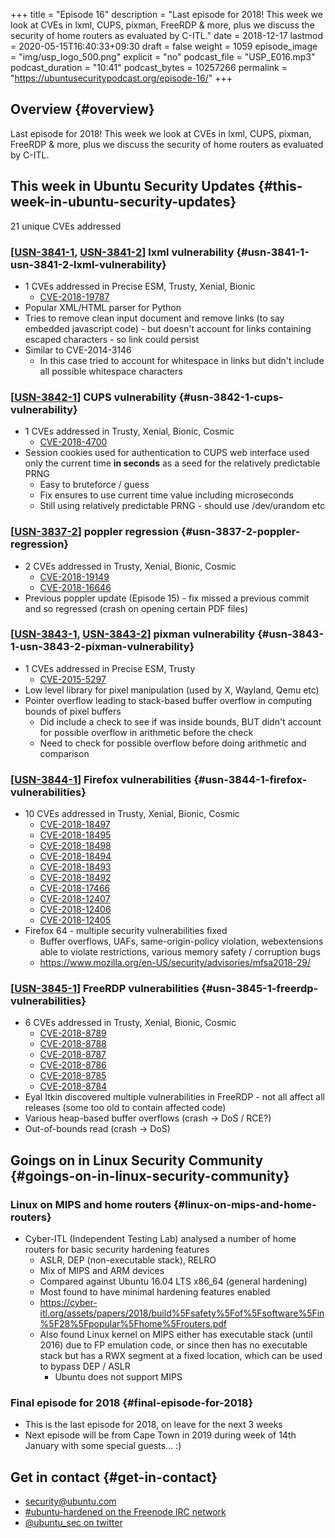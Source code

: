 +++
title = "Episode 16"
description = "Last episode for 2018! This week we look at CVEs in lxml, CUPS, pixman, FreeRDP & more, plus we discuss the security of home routers as evaluated by C-ITL."
date = 2018-12-17
lastmod = 2020-05-15T16:40:33+09:30
draft = false
weight = 1059
episode_image = "img/usp_logo_500.png"
explicit = "no"
podcast_file = "USP_E016.mp3"
podcast_duration = "10:41"
podcast_bytes = 10257266
permalink = "https://ubuntusecuritypodcast.org/episode-16/"
+++

## Overview {#overview}

Last episode for 2018! This week we look at CVEs in lxml, CUPS, pixman, FreeRDP & more, plus we discuss the security of home routers as evaluated by C-ITL.


## This week in Ubuntu Security Updates {#this-week-in-ubuntu-security-updates}

21 unique CVEs addressed


### [[USN-3841-1](https://usn.ubuntu.com/3841-1/), [USN-3841-2](https://usn.ubuntu.com/3841-2/)] lxml vulnerability {#usn-3841-1-usn-3841-2-lxml-vulnerability}

-   1 CVEs addressed in Precise ESM, Trusty, Xenial, Bionic
    -   [CVE-2018-19787](https://people.canonical.com/~ubuntu-security/cve/CVE-2018-19787)
-   Popular XML/HTML parser for Python
-   Tries to remove clean input document and remove links (to say embedded
    javascript code) - but doesn't account for links containing escaped
    characters - so link could persist
-   Similar to CVE-2014-3146
    -   In this case tried to account for whitespace in links but didn't include
        all possible whitespace characters


### [[USN-3842-1](https://usn.ubuntu.com/3842-1/)] CUPS vulnerability {#usn-3842-1-cups-vulnerability}

-   1 CVEs addressed in Trusty, Xenial, Bionic, Cosmic
    -   [CVE-2018-4700](https://people.canonical.com/~ubuntu-security/cve/CVE-2018-4700)
-   Session cookies used for authentication to CUPS web interface used only the
    current time **in seconds** as a seed for the relatively predictable PRNG
    -   Easy to bruteforce / guess
    -   Fix ensures to use current time value including microseconds
    -   Still using relatively predictable PRNG - should use /dev/urandom etc


### [[USN-3837-2](https://usn.ubuntu.com/3837-2/)] poppler regression {#usn-3837-2-poppler-regression}

-   2 CVEs addressed in Trusty, Xenial, Bionic, Cosmic
    -   [CVE-2018-19149](https://people.canonical.com/~ubuntu-security/cve/CVE-2018-19149)
    -   [CVE-2018-16646](https://people.canonical.com/~ubuntu-security/cve/CVE-2018-16646)
-   Previous poppler update (Episode 15) - fix missed a previous commit and so
    regressed (crash on opening certain PDF files)


### [[USN-3843-1](https://usn.ubuntu.com/3843-1/), [USN-3843-2](https://usn.ubuntu.com/3843-2/)] pixman vulnerability {#usn-3843-1-usn-3843-2-pixman-vulnerability}

-   1 CVEs addressed in Precise ESM, Trusty
    -   [CVE-2015-5297](https://people.canonical.com/~ubuntu-security/cve/CVE-2015-5297)
-   Low level library for pixel manipulation (used by X, Wayland, Qemu etc)
-   Pointer overflow leading to stack-based buffer overflow in computing bounds of pixel buffers
    -   Did include a check to see if was inside bounds, BUT didn't account for
        possible overflow in arithmetic before the check
    -   Need to check for possible overflow before doing arithmetic and comparison


### [[USN-3844-1](https://usn.ubuntu.com/3844-1/)] Firefox vulnerabilities {#usn-3844-1-firefox-vulnerabilities}

-   10 CVEs addressed in Trusty, Xenial, Bionic, Cosmic
    -   [CVE-2018-18497](https://people.canonical.com/~ubuntu-security/cve/CVE-2018-18497)
    -   [CVE-2018-18495](https://people.canonical.com/~ubuntu-security/cve/CVE-2018-18495)
    -   [CVE-2018-18498](https://people.canonical.com/~ubuntu-security/cve/CVE-2018-18498)
    -   [CVE-2018-18494](https://people.canonical.com/~ubuntu-security/cve/CVE-2018-18494)
    -   [CVE-2018-18493](https://people.canonical.com/~ubuntu-security/cve/CVE-2018-18493)
    -   [CVE-2018-18492](https://people.canonical.com/~ubuntu-security/cve/CVE-2018-18492)
    -   [CVE-2018-17466](https://people.canonical.com/~ubuntu-security/cve/CVE-2018-17466)
    -   [CVE-2018-12407](https://people.canonical.com/~ubuntu-security/cve/CVE-2018-12407)
    -   [CVE-2018-12406](https://people.canonical.com/~ubuntu-security/cve/CVE-2018-12406)
    -   [CVE-2018-12405](https://people.canonical.com/~ubuntu-security/cve/CVE-2018-12405)
-   Firefox 64 - multiple security vulnerabilities fixed
    -   Buffer overflows, UAFs, same-origin-policy violation, webextensions able to
        violate restrictions, various memory safety / corruption bugs
    -   <https://www.mozilla.org/en-US/security/advisories/mfsa2018-29/>


### [[USN-3845-1](https://usn.ubuntu.com/3845-1/)] FreeRDP vulnerabilities {#usn-3845-1-freerdp-vulnerabilities}

-   6 CVEs addressed in Trusty, Xenial, Bionic, Cosmic
    -   [CVE-2018-8789](https://people.canonical.com/~ubuntu-security/cve/CVE-2018-8789)
    -   [CVE-2018-8788](https://people.canonical.com/~ubuntu-security/cve/CVE-2018-8788)
    -   [CVE-2018-8787](https://people.canonical.com/~ubuntu-security/cve/CVE-2018-8787)
    -   [CVE-2018-8786](https://people.canonical.com/~ubuntu-security/cve/CVE-2018-8786)
    -   [CVE-2018-8785](https://people.canonical.com/~ubuntu-security/cve/CVE-2018-8785)
    -   [CVE-2018-8784](https://people.canonical.com/~ubuntu-security/cve/CVE-2018-8784)
-   Eyal Itkin discovered multiple vulnerabilities in FreeRDP - not all affect all releases (some too old to contain affected code)
-   Various heap-based buffer overflows (crash -> DoS / RCE?)
-   Out-of-bounds read (crash -> DoS)


## Goings on in Linux Security Community {#goings-on-in-linux-security-community}


### Linux on MIPS and home routers {#linux-on-mips-and-home-routers}

-   Cyber-ITL (Independent Testing Lab) analysed a number of home routers for basic security hardening features
    -   ASLR, DEP (non-executable stack), RELRO
    -   Mix of MIPS and ARM devices
    -   Compared against Ubuntu 16.04 LTS x86\_64 (general hardening)
    -   Most found to have minimal hardening features enabled
    -   <https://cyber-itl.org/assets/papers/2018/build%5Fsafety%5Fof%5Fsoftware%5Fin%5F28%5Fpopular%5Fhome%5Frouters.pdf>
    -   Also found Linux kernel on MIPS either has executable stack (until 2016)
        due to FP emulation code, or since then has no executable stack but has a
        RWX segment at a fixed location, which can be used to bypass DEP / ASLR
        -   Ubuntu does not support MIPS


### Final episode for 2018 {#final-episode-for-2018}

-   This is the last episode for 2018, on leave for the next 3 weeks
-   Next episode will be from Cape Town in 2019 during week of 14th January with some special guests... :)


## Get in contact {#get-in-contact}

-   [security@ubuntu.com](mailto:security@ubuntu.com)
-   [#ubuntu-hardened on the Freenode IRC network](http://webchat.freenode.net/#ubuntu-hardened)
-   [@ubuntu\_sec on twitter](https://twitter.com/ubuntu%5Fsec)